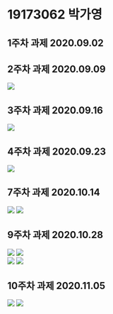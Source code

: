 # 19173062 박가영

## 1주차 과제 2020.09.02

## 2주차 과제 2020.09.09
   <img width="" height="" src="./PNG/2주차.png"></img>

## 3주차 과제 2020.09.16
   <img width="" height="" src="./PNG/3주차.png"></img>
   
## 4주차 과제 2020.09.23
   <img width="" height="" src="./PNG/4주차.png"></img>

## 7주차 과제 2020.10.14
   <img width="" height="" src="./PNG/7주차_1.png"></img>
   <img width="" height="" src="./PNG/7주차_2.png"></img>
   
## 9주차 과제 2020.10.28
   <img width="" height="" src="./PNG/9주차_1.png"></img>
   <img width="" height="" src="./PNG/9주차_2.png"></img>   
   <img width="" height="" src="./PNG/9주차_3.png"></img>
   <img width="" height="" src="./PNG/9주차_4.png"></img>   
   
## 10주차 과제 2020.11.05
   <img width="" height="" src="./PNG/10주차_1.png"></img>
   <img width="" height="" src="./PNG/10주차_2.png"></img>
